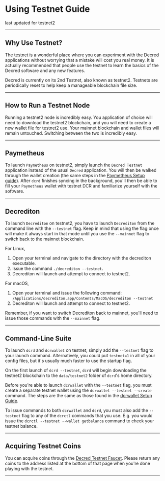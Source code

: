 # Using Testnet Guide

last updated for testnet2

---

## Why Use Testnet?

The testnet is a wonderful place where you can experiment with the Decred applications without worrying that a mistake will cost you real money. It is actually recommended that people use the testnet to learn the basics of the Decred software and any new features.

Decred is currently on its 2nd Testnet, also known as testnet2. Testnets are periodically reset to help keep a manageable blockchain file size. 

---

## How to Run a Testnet Node

Running a testnet2 node is incredibly easy. You application of choice will need to download the testnet2 blockchain, and you will need to create a new wallet file for testnet2 use. Your mainnet blockchain and wallet files will remain untouched. Switching between the two is incredibly easy.

---

## Paymetheus

To launch `Paymetheus` on testnet2, simply launch the `Decred Testnet` application instead of the usual `Decred` application. You will then be walked through the wallet creation (the same steps in the [Paymetheus Setup guide](/getting-started/user-guides/paymetheus.md)). After `dcrd` finishes syncing in the background, you'll then be able to fill your `Paymetheus` wallet with testnet DCR and familiarize yourself with the software.

---

## Decrediton 

To launch `Decrediton` on testnet2, you have to launch `Decrediton` from the command line with the `--testnet` flag. Keep in mind that using the flag once will make it always start in that mode until you use the `--mainnet` flag to switch back to the mainnet blockchain.

For Linux, 

1. Open your terminal and navigate to the directory with the decrediton executable.
2. Issue the command `./decrediton --testnet`.
3. Decrediton will launch and attempt to connect to testnet2.

For macOS,

1. Open your terminal and issue the following command: `/Applications/decrediton.app/Contents/MacOS/decrediton --testnet`
2. Decrediton will launch and attempt to connect to testnet2.

Remember, if you want to switch Decrediton back to mainnet, you'll need to issue those commands with the `--mainnet` flag.

___ 

## Command-Line Suite

To launch `dcrd` and `dcrwallet` on testnet, simply add the `--testnet` flag to your launch command. Alternatively, you could put `testnet=1` in all of your config files, but it's usually much faster to use the startup flag.

On the first launch of `dcrd --testnet`, `dcrd` will begin downloading the testnet2 blockchain to the `data/testnet2` folder of `dcrd`'s home directory.

Before you're able to launch `dcrwallet` with the `--testnet` flag, you must create a separate testnet wallet using the `dcrwallet --testnet --create` command. The steps are the same as those found in the [dcrwallet Setup Guide](/getting-started/user-guides/dcrwallet-setup.md). 

To issue commands to both `dcrwallet` and `dcrd`, you must also add the `--testnet` flag to any of the `dcrctl` commands that you use. E.g. you would issue the `dcrctl --testnet --wallet getbalance` command to check your testnet balance. 

---

## Acquiring Testnet Coins

You can acquire coins through the [Decred Testnet Faucet](https://faucet.decred.org). Please return any coins to the address listed at the bottom of that page when you're done playing with the testnet.

---

